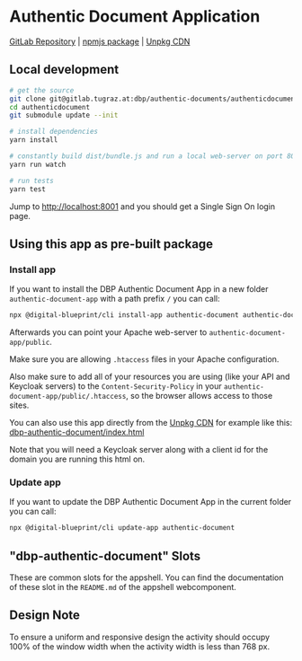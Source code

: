 # Authentic Document Application

[GitLab Repository](https://gitlab.tugraz.at/dbp/authentic-documents/authenticdocument) |
[npmjs package](https://www.npmjs.com/package/@dbp-topics/authentic-document) |
[Unpkg CDN](https://unpkg.com/browse/@dbp-topics/authentic-document/)

## Local development

```bash
# get the source
git clone git@gitlab.tugraz.at:dbp/authentic-documents/authenticdocument.git
cd authenticdocument
git submodule update --init

# install dependencies
yarn install

# constantly build dist/bundle.js and run a local web-server on port 8001 
yarn run watch

# run tests
yarn test
```

Jump to <http://localhost:8001> and you should get a Single Sign On login page.

## Using this app as pre-built package

### Install app

If you want to install the DBP Authentic Document App in a new folder `authentic-document-app` with a path prefix `/` you can call:

```bash
npx @digital-blueprint/cli install-app authentic-document authentic-document-app /
```

Afterwards you can point your Apache web-server to `authentic-document-app/public`.

Make sure you are allowing `.htaccess` files in your Apache configuration.

Also make sure to add all of your resources you are using (like your API and Keycloak servers) to the
`Content-Security-Policy` in your `authentic-document-app/public/.htaccess`, so the browser allows access to those sites.

You can also use this app directly from the [Unpkg CDN](https://unpkg.com/browse/@dbp-topics/authentic-document/)
for example like this: [dbp-authentic-document/index.html](https://gitlab.tugraz.at/dbp/authentic-documents/authentic-document/-/tree/master/examples/dbp-authentic-document/index.html)

Note that you will need a Keycloak server along with a client id for the domain you are running this html on.

### Update app

If you want to update the DBP Authentic Document App in the current folder you can call:

```bash
npx @digital-blueprint/cli update-app authentic-document
```

## "dbp-authentic-document" Slots

These are common slots for the appshell. You can find the documentation of these slot in the `README.md` of the appshell webcomponent.

## Design Note

To ensure a uniform and responsive design the activity should occupy 100% of the window width when the activity width is less than 768 px.
